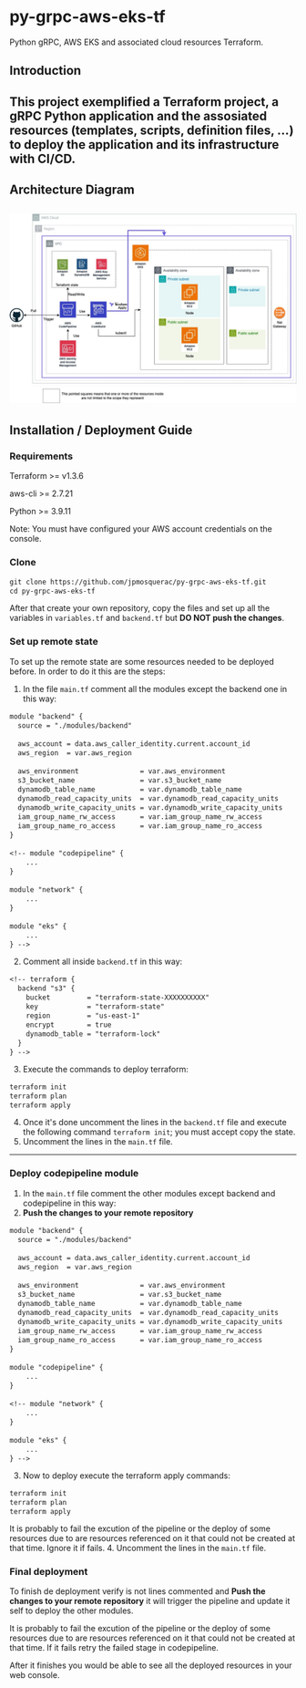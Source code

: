 # py-grpc-aws-eks-tf
Python gRPC, AWS EKS and associated cloud resources Terraform.

## Introduction
This project exemplified a Terraform project, a gRPC Python application and the assosiated resources (templates, scripts, definition files, ...) to deploy the application and its infrastructure with CI/CD.
---
## Architecture Diagram
![Architecture Diagram](./docs/arch_diagram.jpg)
---
## Installation / Deployment Guide

### Requirements
Terraform >= v1.3.6

aws-cli >= 2.7.21

Python >= 3.9.11

Note: You must have configured your AWS account credentials on the console.
### Clone
```
git clone https://github.com/jpmosquerac/py-grpc-aws-eks-tf.git
cd py-grpc-aws-eks-tf
```
After that create your own repository, copy the files and set up all the variables in `variables.tf` and `backend.tf` but **DO NOT push the changes**.

### Set up remote state
To set up the remote state are some resources needed to be deployed before. In order to do it this are the steps:
1. In the file `main.tf` comment all the modules except the backend one in this way:
```
module "backend" {
  source = "./modules/backend"

  aws_account = data.aws_caller_identity.current.account_id
  aws_region  = var.aws_region

  aws_environment               = var.aws_environment
  s3_bucket_name                = var.s3_bucket_name
  dynamodb_table_name           = var.dynamodb_table_name
  dynamodb_read_capacity_units  = var.dynamodb_read_capacity_units
  dynamodb_write_capacity_units = var.dynamodb_write_capacity_units
  iam_group_name_rw_access      = var.iam_group_name_rw_access
  iam_group_name_ro_access      = var.iam_group_name_ro_access
}

<!-- module "codepipeline" {
    ...
}

module "network" {
    ...
}

module "eks" {
    ...
} -->
```
2. Comment all inside `backend.tf` in this way: 
```
<!-- terraform {
  backend "s3" {
    bucket         = "terraform-state-XXXXXXXXXX"
    key            = "terraform-state"
    region         = "us-east-1"
    encrypt        = true
    dynamodb_table = "terraform-lock"
  }
} -->
```
3. Execute the commands to deploy terraform:
```
terraform init
terraform plan
terraform apply
```
4. Once it's done uncomment the lines in the `backend.tf` file and execute the following command `terraform init`; you must accept copy the state.
5. Uncomment the lines in the `main.tf` file.
---
### Deploy codepipeline module
1. In the `main.tf` file comment the other modules except backend and codepipeline in this way:
2. **Push the changes to your remote repository**
```
module "backend" {
  source = "./modules/backend"

  aws_account = data.aws_caller_identity.current.account_id
  aws_region  = var.aws_region

  aws_environment               = var.aws_environment
  s3_bucket_name                = var.s3_bucket_name
  dynamodb_table_name           = var.dynamodb_table_name
  dynamodb_read_capacity_units  = var.dynamodb_read_capacity_units
  dynamodb_write_capacity_units = var.dynamodb_write_capacity_units
  iam_group_name_rw_access      = var.iam_group_name_rw_access
  iam_group_name_ro_access      = var.iam_group_name_ro_access
}

module "codepipeline" {
    ...
}

<!-- module "network" {
    ...
}

module "eks" {
    ...
} -->
```
3. Now to deploy execute the terraform apply commands:
```
terraform init
terraform plan
terraform apply
```
It is probably to fail the excution of the pipeline or the deploy of some resources due to are resources referenced on it that could not be created at that time. Ignore it if fails.
4. Uncomment the lines in the `main.tf` file.
### Final deployment
To finish de deployment verify is not lines commented and **Push the changes to your remote repository** it will trigger the pipeline and update it self to deploy the other modules.

It is probably to fail the excution of the pipeline or the deploy of some resources due to are resources referenced on it that could not be created at that time. If it fails retry the failed stage in codepipeline.

After it finishes you would be able to see all the deployed resources in your web console.